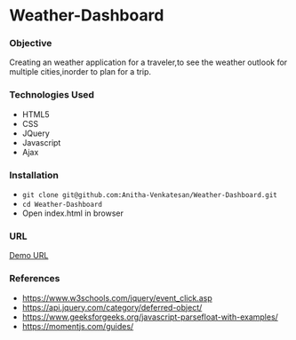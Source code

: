 # Weather-Dashboard

### Objective
Creating an weather application for a traveler,to see the weather outlook for multiple cities,inorder to plan for a trip.

### Technologies Used
* HTML5
* CSS
* JQuery
* Javascript
* Ajax 
### Installation
* `git clone git@github.com:Anitha-Venkatesan/Weather-Dashboard.git`
* `cd Weather-Dashboard`
* Open index.html in browser
### URL
[Demo URL](https://anitha-venkatesan.github.io/Weather-Dashboard/)

### References
* https://www.w3schools.com/jquery/event_click.asp
* https://api.jquery.com/category/deferred-object/
* https://www.geeksforgeeks.org/javascript-parsefloat-with-examples/
* https://momentjs.com/guides/
